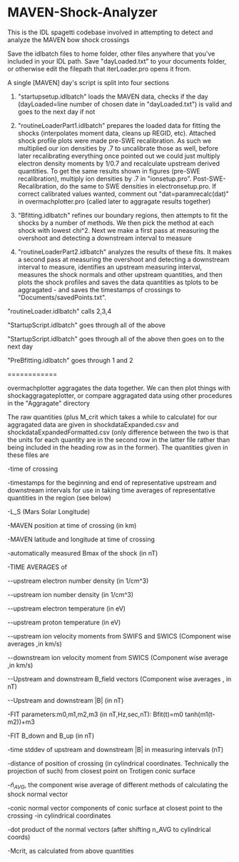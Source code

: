# MAVEN-Shock-Analyzer
This is the IDL spagetti codebase involved in attempting to detect and analyze the MAVEN bow shock crossings

Save the idlbatch files to home folder, other files anywhere that you've included in your IDL path. Save "dayLoaded.txt" to your documents folder, or otherwise edit the filepath that iterLoader.pro opens it from.

A single [MAVEN] day's script is split into four sections

 1. "startupsetup.idlbatch" loads the MAVEN data, checks if the day (dayLoaded=line number of chosen date in "dayLoaded.txt") is valid and goes to the next day if not
 
 2. "routineLoaderPart1.idlbatch" prepares the loaded data for fitting the shocks (interpolates moment data, cleans up REGID, etc). Attached shock profile plots were made pre-SWE recalibration. As such we multiplied our ion densities by .7 to uncalibrate those as well, before later recalibrating everything once pointed out we could just multiply electron density moments by 1/0.7 and recalculate upstream derived quantities. To get the same results shown in figures (pre-SWE recalibration), multiply ion densities by .7 in "ionsetup.pro". Post-SWE-Recalibration, do the same to SWE densities in electronsetup.pro. If correct calibrated values wanted, comment out "dat=paramrecalc(dat)" in overmachplotter.pro (called later to aggragate results together)
 
 3. "Bfitting.idlbatch" refines our boundary regions, then attempts to fit the shocks by a number of methods. We then pick the method at each shock with lowest chi^2. Next we make a first pass at measuring the overshoot and detecting a downstream interval to measure
 
 4. "routineLoaderPart2.idlbatch" analyzes the results of these fits. It makes a second pass at measuring the overshoot and detecting a downstream interval to measure, identifies an upstream measuring interval, measures the shock normals and other upstream quantities, and then plots the shock profiles and saves the data quantities as tplots to be aggragated - and saves the timestamps of crossings to "Documents/savedPoints.txt".

"routineLoader.idlbatch" calls 2,3,4

"StartupScript.idlbatch" goes through all of the above

"StartupScript.idlbatch" goes through all of the above then goes on to the next day

"PreBfitting.idlbatch" goes through 1 and 2

============


overmachplotter aggragates the data together. We can then plot things with shockaggragateplotter, or compare aggragated data using other procedures in the "Aggragate" directory

The raw quantities (plus M_crit which takes a while to calculate) for our aggragated data are given in shockdataExpanded.csv and shockdataExpandedFormatted.csv (only difference between the two is that the units for each quantity are in the second row in the latter file rather than being included in the heading row as in the former). The quantities given in these files are

-time of crossing

-timestamps for the beginning and end of representative upstream and downstream intervals for use in taking time averages of representative quantities in the region (see below)

-L_S (Mars Solar Longitude)

-MAVEN position at time of crossing (in km)

-MAVEN latitude and longitude at time of crossing

-automatically measured Bmax of the shock (in nT)


-TIME AVERAGES of

--upstream electron number density (in 1/cm^3)

--upstream ion number density (in 1/cm^3)

--upstream electron temperature (in eV)

--upstream proton temperature (in eV)

--upstream ion velocity moments from SWIFS and SWICS (Component wise averages ,in km/s)

--downstream ion velocity moment from SWICS (Component wise average ,in km/s)

--Upstream and downstream B_field vectors (Component wise averages , in nT)

--Upstream and downstream |B| (in nT)



-FIT parameters:m0,m1,m2,m3 (in nT,Hz,sec,nT): Bfit(t)=m0 tanh(m1(t-m2))+m3

-FIT B_down and B_up (in nT)

-time stddev of upstream and downstream |B| in measuring intervals (nT)

-distance of position of crossing (in cylindrical coordinates. Technically the projection of such) from closest point on Trotigen conic surface

-$\hat{n}_{AVG}$, the component wise average of different methods of calculating the shock normal vector

-conic normal vector components of conic surface at closest point to the crossing -in cylindrical coordinates 

-dot product of the normal vectors (after shifting n_AVG to cylindrical coords)

-Mcrit, as calculated from above quantities

